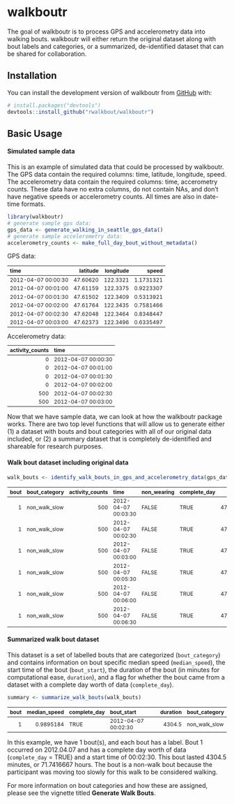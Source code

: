 
<!-- README.md is generated from README.Rmd. Please edit that file -->

# walkboutr

<!-- badges: start -->
<!-- badges: end -->

The goal of walkboutr is to process GPS and accelerometry data into
walking bouts. walkboutr will either return the original dataset along
with bout labels and categories, or a summarized, de-identified dataset
that can be shared for collaboration.

## Installation

You can install the development version of walkboutr from
[GitHub](https://github.com/) with:

``` r
# install.packages("devtools")
devtools::install_github("rwalkbout/walkboutr")
```

## Basic Usage

#### Simulated sample data

This is an example of simulated data that could be processed by
walkboutr. The GPS data contain the required columns: time, latitude,
longitude, speed. The accelerometry data contain the required columns:
time, accerometry counts. These data have no extra columns, do not
contain NAs, and don’t have negative speeds or accelerometry counts. All
times are also in date-time formats.

``` r
library(walkboutr)
# generate sample gps data:
gps_data <- generate_walking_in_seattle_gps_data() 
# generate sample accelerometry data:
accelerometry_counts <- make_full_day_bout_without_metadata() 
```

GPS data:
<table class="table" style="font-size: 12px; margin-left: auto; margin-right: auto;">
<thead>
<tr>
<th style="text-align:left;">
time
</th>
<th style="text-align:right;">
latitude
</th>
<th style="text-align:right;">
longitude
</th>
<th style="text-align:right;">
speed
</th>
</tr>
</thead>
<tbody>
<tr>
<td style="text-align:left;">
2012-04-07 00:00:30
</td>
<td style="text-align:right;">
47.60620
</td>
<td style="text-align:right;">
122.3321
</td>
<td style="text-align:right;">
1.1731321
</td>
</tr>
<tr>
<td style="text-align:left;">
2012-04-07 00:01:00
</td>
<td style="text-align:right;">
47.61159
</td>
<td style="text-align:right;">
122.3375
</td>
<td style="text-align:right;">
0.9223307
</td>
</tr>
<tr>
<td style="text-align:left;">
2012-04-07 00:01:30
</td>
<td style="text-align:right;">
47.61502
</td>
<td style="text-align:right;">
122.3409
</td>
<td style="text-align:right;">
0.5313921
</td>
</tr>
<tr>
<td style="text-align:left;">
2012-04-07 00:02:00
</td>
<td style="text-align:right;">
47.61764
</td>
<td style="text-align:right;">
122.3435
</td>
<td style="text-align:right;">
0.7581466
</td>
</tr>
<tr>
<td style="text-align:left;">
2012-04-07 00:02:30
</td>
<td style="text-align:right;">
47.62048
</td>
<td style="text-align:right;">
122.3464
</td>
<td style="text-align:right;">
0.8348447
</td>
</tr>
<tr>
<td style="text-align:left;">
2012-04-07 00:03:00
</td>
<td style="text-align:right;">
47.62373
</td>
<td style="text-align:right;">
122.3496
</td>
<td style="text-align:right;">
0.6335497
</td>
</tr>
</tbody>
</table>
Accelerometry data:
<table class="table" style="font-size: 12px; margin-left: auto; margin-right: auto;">
<thead>
<tr>
<th style="text-align:right;">
activity_counts
</th>
<th style="text-align:left;">
time
</th>
</tr>
</thead>
<tbody>
<tr>
<td style="text-align:right;">
0
</td>
<td style="text-align:left;">
2012-04-07 00:00:30
</td>
</tr>
<tr>
<td style="text-align:right;">
0
</td>
<td style="text-align:left;">
2012-04-07 00:01:00
</td>
</tr>
<tr>
<td style="text-align:right;">
0
</td>
<td style="text-align:left;">
2012-04-07 00:01:30
</td>
</tr>
<tr>
<td style="text-align:right;">
0
</td>
<td style="text-align:left;">
2012-04-07 00:02:00
</td>
</tr>
<tr>
<td style="text-align:right;">
500
</td>
<td style="text-align:left;">
2012-04-07 00:02:30
</td>
</tr>
<tr>
<td style="text-align:right;">
500
</td>
<td style="text-align:left;">
2012-04-07 00:03:00
</td>
</tr>
</tbody>
</table>
<p>
<p>
<p>

Now that we have sample data, we can look at how the walkboutr package
works. There are two top level functions that will allow us to generate
either (1) a dataset with bouts and bout categories with all of our
original data included, or (2) a summary dataset that is completely
de-identified and shareable for research purposes.

#### Walk bout dataset including original data

``` r
walk_bouts <- identify_walk_bouts_in_gps_and_accelerometry_data(gps_data,accelerometry_counts)
```

<table class="table table table" style="margin-left: auto; margin-right: auto; font-size: 12px; margin-left: auto; margin-right: auto; margin-left: auto; margin-right: auto;">
<thead>
<tr>
<th style="text-align:right;">
bout
</th>
<th style="text-align:left;">
bout_category
</th>
<th style="text-align:right;">
activity_counts
</th>
<th style="text-align:left;">
time
</th>
<th style="text-align:left;">
non_wearing
</th>
<th style="text-align:left;">
complete_day
</th>
<th style="text-align:right;">
latitude
</th>
<th style="text-align:right;">
longitude
</th>
<th style="text-align:right;">
speed
</th>
</tr>
</thead>
<tbody>
<tr>
<td style="text-align:right;">
1
</td>
<td style="text-align:left;">
non_walk_slow
</td>
<td style="text-align:right;">
500
</td>
<td style="text-align:left;">
2012-04-07 00:03:30
</td>
<td style="text-align:left;">
FALSE
</td>
<td style="text-align:left;">
TRUE
</td>
<td style="text-align:right;">
47.62682
</td>
<td style="text-align:right;">
122.3527
</td>
<td style="text-align:right;">
0.9995464
</td>
</tr>
<tr>
<td style="text-align:right;">
1
</td>
<td style="text-align:left;">
non_walk_slow
</td>
<td style="text-align:right;">
500
</td>
<td style="text-align:left;">
2012-04-07 00:02:30
</td>
<td style="text-align:left;">
FALSE
</td>
<td style="text-align:left;">
TRUE
</td>
<td style="text-align:right;">
47.62048
</td>
<td style="text-align:right;">
122.3464
</td>
<td style="text-align:right;">
0.8348447
</td>
</tr>
<tr>
<td style="text-align:right;">
1
</td>
<td style="text-align:left;">
non_walk_slow
</td>
<td style="text-align:right;">
500
</td>
<td style="text-align:left;">
2012-04-07 00:03:00
</td>
<td style="text-align:left;">
FALSE
</td>
<td style="text-align:left;">
TRUE
</td>
<td style="text-align:right;">
47.62373
</td>
<td style="text-align:right;">
122.3496
</td>
<td style="text-align:right;">
0.6335497
</td>
</tr>
<tr>
<td style="text-align:right;">
1
</td>
<td style="text-align:left;">
non_walk_slow
</td>
<td style="text-align:right;">
500
</td>
<td style="text-align:left;">
2012-04-07 00:05:30
</td>
<td style="text-align:left;">
FALSE
</td>
<td style="text-align:left;">
TRUE
</td>
<td style="text-align:right;">
47.64481
</td>
<td style="text-align:right;">
122.3707
</td>
<td style="text-align:right;">
0.9944386
</td>
</tr>
<tr>
<td style="text-align:right;">
1
</td>
<td style="text-align:left;">
non_walk_slow
</td>
<td style="text-align:right;">
500
</td>
<td style="text-align:left;">
2012-04-07 00:06:00
</td>
<td style="text-align:left;">
FALSE
</td>
<td style="text-align:left;">
TRUE
</td>
<td style="text-align:right;">
47.64943
</td>
<td style="text-align:right;">
122.3753
</td>
<td style="text-align:right;">
1.2970529
</td>
</tr>
<tr>
<td style="text-align:right;">
1
</td>
<td style="text-align:left;">
non_walk_slow
</td>
<td style="text-align:right;">
500
</td>
<td style="text-align:left;">
2012-04-07 00:06:30
</td>
<td style="text-align:left;">
FALSE
</td>
<td style="text-align:left;">
TRUE
</td>
<td style="text-align:right;">
47.65576
</td>
<td style="text-align:right;">
122.3817
</td>
<td style="text-align:right;">
1.0669589
</td>
</tr>
</tbody>
</table>

#### Summarized walk bout dataset

This dataset is a set of labelled bouts that are categorized
(`bout_category`) and contains information on bout specific median speed
(`median_speed`), the start time of the bout (`bout_start`), the
duration of the bout (in minutes for computational ease, `duration`),
and a flag for whether the bout came from a dataset with a complete day
worth of data (`complete_day`).

``` r
summary <- summarize_walk_bouts(walk_bouts)
```

<table class="table" style="font-size: 12px; margin-left: auto; margin-right: auto;">
<thead>
<tr>
<th style="text-align:right;">
bout
</th>
<th style="text-align:right;">
median_speed
</th>
<th style="text-align:left;">
complete_day
</th>
<th style="text-align:left;">
bout_start
</th>
<th style="text-align:right;">
duration
</th>
<th style="text-align:left;">
bout_category
</th>
</tr>
</thead>
<tbody>
<tr>
<td style="text-align:right;">
1
</td>
<td style="text-align:right;">
0.9895184
</td>
<td style="text-align:left;">
TRUE
</td>
<td style="text-align:left;">
2012-04-07 00:02:30
</td>
<td style="text-align:right;">
4304.5
</td>
<td style="text-align:left;">
non_walk_slow
</td>
</tr>
</tbody>
</table>

In this example, we have 1 bout(s), and each bout has a label. Bout 1
occurred on 2012.04.07 and has a complete day worth of data
(`complete_day` = TRUE) and a start time of 00:02:30. This bout lasted
4304.5 minutes, or 71.7416667 hours. The bout is a non-walk bout because
the participant was moving too slowly for this walk to be considered
walking.

For more information on bout categories and how these are assigned,
please see the vignette titled **Generate Walk Bouts**.
